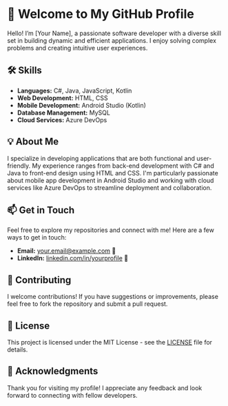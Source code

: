 # 👋 Welcome to My GitHub Profile

Hello! I’m [Your Name], a passionate software developer with a diverse skill set in building dynamic and efficient applications. I enjoy solving complex problems and creating intuitive user experiences.

## 🛠 Skills

- **Languages:** C#, Java, JavaScript, Kotlin
- **Web Development:** HTML, CSS
- **Mobile Development:** Android Studio (Kotlin)
- **Database Management:** MySQL
- **Cloud Services:** Azure DevOps

## 💡 About Me

I specialize in developing applications that are both functional and user-friendly. My experience ranges from back-end development with C# and Java to front-end design using HTML and CSS. I'm particularly passionate about mobile app development in Android Studio and working with cloud services like Azure DevOps to streamline deployment and collaboration.

## 📫 Get in Touch

Feel free to explore my repositories and connect with me! Here are a few ways to get in touch:

- **Email:** [your.email@example.com](mailto:your.email@example.com) 📧
- **LinkedIn:** [linkedin.com/in/yourprofile](https://linkedin.com/in/yourprofile) 🔗

## 🤝 Contributing

I welcome contributions! If you have suggestions or improvements, please feel free to fork the repository and submit a pull request.

## 📄 License

This project is licensed under the MIT License - see the [LICENSE](LICENSE) file for details.

## 🙏 Acknowledgments

Thank you for visiting my profile! I appreciate any feedback and look forward to connecting with fellow developers.

